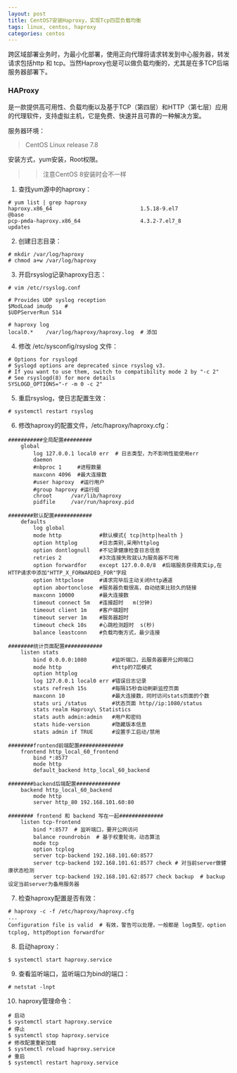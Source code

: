 ```yaml
---
layout: post
title: CentOS7安装Haproxy，实现Tcp四层负载均衡
tags: linux, centos, haproxy
categories: centos
---
```


跨区域部署业务时，为最小化部署，使用正向代理将请求转发到中心服务器，转发请求包括http 和 tcp。当然Haproxy也是可以做负载均衡的，尤其是在多TCP后端服务器部署下。

### HAProxy

是一款提供高可用性、负载均衡以及基于TCP（第四层）和HTTP（第七层）应用的代理软件，支持虚拟主机，它是免费、快速并且可靠的一种解决方案。

服务器环境：

> CentOS Linux release 7.8

安装方式，yum安装，Root权限。

> > 注意CentOS 8安装时会不一样

1.  查找yum源中的haproxy：

```shell
# yum list | grep haproxy
haproxy.x86_64                            1.5.18-9.el7                   @base  
pcp-pmda-haproxy.x86_64                   4.3.2-7.el7_8                  updates

```

2.  创建日志目录：

```shell
# mkdir /var/log/haproxy
# chmod a+w /var/log/haproxy

```

3.  开启rsyslog记录haproxy日志：

```shell
# vim /etc/rsyslog.conf

# Provides UDP syslog reception
$ModLoad imudp    # 
$UDPServerRun 514

# haproxy log
local0.*    /var/log/haproxy/haproxy.log  # 添加

```

4.  修改 /etc/sysconfig/rsyslog 文件：

```shell
# Options for rsyslogd
# Syslogd options are deprecated since rsyslog v3.
# If you want to use them, switch to compatibility mode 2 by "-c 2"
# See rsyslogd(8) for more details
SYSLOGD_OPTIONS="-r -m 0 -c 2"

```

5.  重启rsyslog，使日志配置生效：

```shell
# systemctl restart rsyslog

```

6.  修改haproxy的配置文件，/etc/haproxy/haproxy.cfg：

```shell
###########全局配置#########
    global
        log 127.0.0.1 local0 err  # 日志类型，为不影响性能使用err
        daemon
        #nbproc 1     #进程数量 
        maxconn 4096  #最大连接数 
        #user haproxy  #运行用户  
        #group haproxy #运行组 
        chroot      /var/lib/haproxy
        pidfile     /var/run/haproxy.pid
 
########默认配置############
    defaults
        log global
        mode http            #默认模式{ tcp|http|health }
        option httplog       #日志类别,采用httplog
        option dontlognull   #不记录健康检查日志信息  
        retries 2            #3次连接失败就认为服务器不可用
        option forwardfor    except 127.0.0.0/8  #后端服务获得真实ip,在HTTP请求中添加"HTTP_X_FORWARDED_FOR"字段
        option httpclose     #请求完毕后主动关闭http通道
        option abortonclose  #服务器负载很高，自动结束比较久的链接  
        maxconn 10000        #最大连接数  
        timeout connect 5m   #连接超时   m(分钟)
        timeout client 1m    #客户端超时  
        timeout server 1m    #服务器超时  
        timeout check 10s    #心跳检测超时  s(秒)
        balance leastconn    #负载均衡方式，最少连接 

########统计页面配置############
    listen stats                 
        bind 0.0.0.0:1080        #监听端口，云服务器要开公网端口
        mode http                #http的7层模式
        option httplog
        log 127.0.0.1 local0 err #错误日志记录
        stats refresh 15s        #每隔15秒自动刷新监控页面
        maxconn 10               #最大连接数，同时访问stats页面的个数
        stats uri /status        #状态页面 http//ip:1080/status
        stats realm Haproxy\ Statistics
        stats auth admin:admin   #用户和密码
        stats hide-version       #隐藏版本信息  
        stats admin if TRUE      #设置手工启动/禁用

########frontend前端配置############## 
    frontend http_local_60_frontend
        bind *:8577 
        mode http
        default_backend http_local_60_backend

########backend后端配置##############
    backend http_local_60_backend
        mode http
        server http_80 192.168.101.60:80 
        
######## frontend 和 backend 写在一起##############  
    listen tcp-frontend
        bind *:8577  # 监听端口，要开公网访问
        balance roundrobin  # 基于权重轮询，动态算法
        mode tcp
        option tcplog
        server tcp-backend 192.168.101.60:8577
        server tcp-backend 192.168.101.61:8577 check # 对当前server做健康状态检测
        server tcp-backend 192.168.101.62:8577 check backup  # backup 设定当前server为备用服务器

```

7.  检查haproxy配置是否有效：

```shell
# haproxy -c -f /etc/haproxy/haproxy.cfg 
...
Configuration file is valid  # 有效，警告可以处理，一般都是 log类型，option tcplog, http的option forwardfor

```

8.  启动haproxy：

```shell
$ systemctl start haproxy.service

```

9.  查看监听端口，监听端口为bind的端口：

```shell
# netstat -lnpt

```

10.  haproxy管理命令：

```shell
# 启动
$ systemctl start haproxy.service
# 停止
$ systemctl stop haproxy.service
# 修改配置重新加载
$ systemctl reload haproxy.service
# 重启
$ systemctl restart haproxy.service

```
